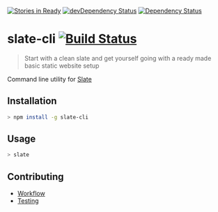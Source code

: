 [![Stories in Ready](https://badge.waffle.io/code-computerlove/slate-cli.svg?label=ready&title=Ready)](http://waffle.io/code-computerlove/slate-cli)
[![devDependency Status](https://david-dm.org/code-computerlove/slate-cli/dev-status.svg)](https://david-dm.org/code-computerlove/slate-cli#info=devDependencies)
[![Dependency Status](https://david-dm.org/code-computerlove/slate-cli.svg)](https://david-dm.org/code-computerlove/slate-cli)

# slate-cli [![Build Status](https://travis-ci.org/code-computerlove/slate-cli.svg?branch=master)](https://travis-ci.org/code-computerlove/slate-cli)

> Start with a clean slate and get yourself going with a ready made basic static website setup

Command line utility for [Slate](https://github.com/code-computerlove/slate)


## Installation

```bash
> npm install -g slate-cli
```


## Usage

```bash
> slate
```

## Contributing

* [Workflow](docs/contributing/workflow.md)
* [Testing](docs/contributing/testing.md)
